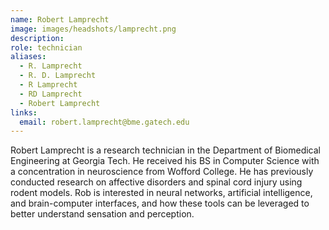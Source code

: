 ```yaml
---
name: Robert Lamprecht
image: images/headshots/lamprecht.png
description: 
role: technician
aliases:
  - R. Lamprecht
  - R. D. Lamprecht
  - R Lamprecht
  - RD Lamprecht
  - Robert Lamprecht
links:
  email: robert.lamprecht@bme.gatech.edu
---
```


Robert Lamprecht is a research technician in the Department of Biomedical Engineering at Georgia Tech. He received his BS in Computer Science with a concentration in neuroscience from Wofford College. He has previously conducted research on affective disorders and spinal cord injury using rodent models. Rob is interested in neural networks, artificial intelligence, and brain-computer interfaces, and how these tools can be leveraged to better understand sensation and perception.

